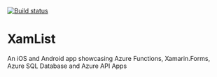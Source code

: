 [![Build status](https://build.mobile.azure.com/v0.1/apps/e53e8e26-f6c5-4bb0-823b-355acf4d6100/branches/master/badge)](https://mobile.azure.com)

# XamList
An iOS and Android app showcasing Azure Functions, Xamarin.Forms, Azure SQL Database and Azure API Apps


